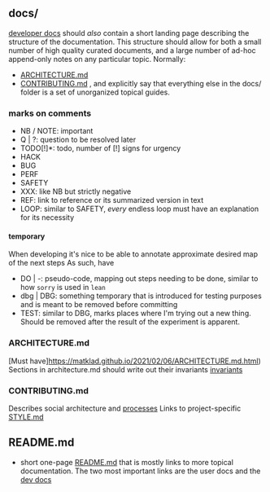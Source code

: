 ## docs/
[developer docs](<https://matklad.github.io/2024/03/22/basic-things.html#Developer-Docs>) should _also_ contain a short landing page describing the structure of the documentation. This structure should allow for both a small number of high quality curated documents, and a large number of ad-hoc append-only notes on any particular topic. Normally:
- [ARCHITECTURE.md](#architecturemd)
- [CONTRIBUTING.md](#contributingmd)
, and explicitly say that everything else in the docs/ folder is a set of unorganized topical guides.

### marks on comments
- NB / NOTE: important
- Q | ?: question to be resolved later
- TODO[!]*: todo, number of [!] signs for urgency
- HACK
- BUG
- PERF
- SAFETY
- XXX: like NB but strictly negative
- REF: link to reference or its summarized version in text
- LOOP: similar to SAFETY, _every_ endless loop must have an explanation for its necessity

#### temporary
When developing it's nice to be able to annotate approximate desired map of the next steps
As such, have 
- DO | \-: pseudo-code, mapping out steps needing to be done, similar to how `sorry` is used in `lean`
- dbg | DBG: something temporary that is introduced for testing purposes and is meant to be removed before committing
- TEST: similar to DBG, marks places where I'm trying out a new thing. Should be removed after the result of the experiment is apparent.


### ARCHITECTURE.md
[Must have]<https://matklad.github.io/2021/02/06/ARCHITECTURE.md.html>)
Sections in architecture.md should write out their invariants [invariants](<https://matklad.github.io/2023/10/06/what-is-an-invariant.html>)

### CONTRIBUTING.md
Describes social architecture and [processes](<https://matklad.github.io/2024/03/22/basic-things.html#Process-Docs>)
Links to project-specific [STYLE.md](<https://matklad.github.io/2024/03/22/basic-things.html#Style>)

## README.md
- short one-page [README.md](<https://matklad.github.io/2024/03/22/basic-things.html#READMEs>) that is mostly links to more topical documentation. The two most important links are the user docs and the [dev docs](#docs)
